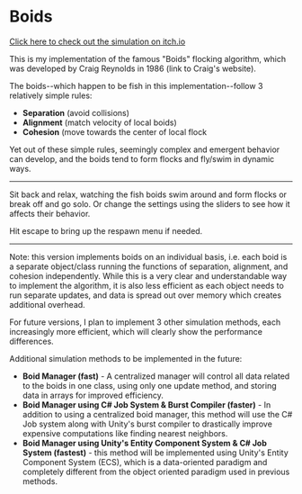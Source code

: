 # Boids

[Click here to check out the simulation on itch.io](https://torchfire-games.itch.io/boids)

This is my implementation of the famous "Boids" flocking algorithm, which was developed by Craig Reynolds in 1986 (link to Craig's website).

The boids--which happen to be fish in this implementation--follow 3 relatively simple rules: 

- **Separation** (avoid collisions)
- **Alignment** (match velocity of local boids)
- **Cohesion** (move towards the center of local flock

Yet out of these simple rules, seemingly complex and emergent behavior can develop, and the boids tend to form flocks and fly/swim in dynamic ways.

-----------------------

Sit back and relax, watching the fish boids swim around and form flocks or break off and go solo.  Or change the settings using the sliders to see how it affects their behavior.

Hit escape to bring up the respawn menu if needed.

-----------------------

Note: this version implements boids on an individual basis, i.e. each boid is a separate object/class running the functions of separation, alignment, and cohesion independently.  While this is a very clear and understandable way to implement the algorithm, it is also less efficient as each object needs to run separate updates, and data is spread out over memory which creates additional overhead.

For future versions, I plan to implement 3 other simulation methods, each increasingly more efficient, which will clearly show the performance differences.

Additional simulation methods to be implemented in the future:

- **Boid Manager (fast)** - A centralized manager will control all data related to the boids in one class, using only one update method, and storing data in arrays for improved efficiency. 
- **Boid Manager using C# Job System & Burst Compiler (faster)** - In addition to using  a centralized boid manager, this method will use the C# Job system along with Unity's burst compiler to drastically improve expensive computations like finding nearest neighbors.
- **Boid Manager using Unity's Entity Component System & C# Job System (fastest)** - this method will be implemented using Unity's Entity Component System (ECS), which is a data-oriented paradigm and completely different from the object oriented paradigm used in previous methods.